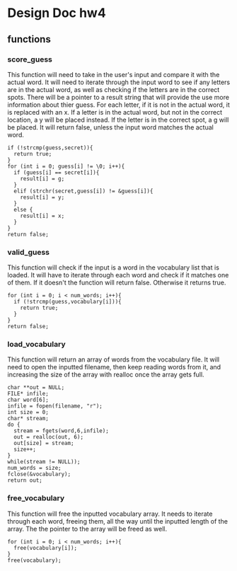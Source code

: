 # Design Doc hw4

## functions
### score_guess

This function will need to take in the user's input and compare it with the actual word. It will need to iterate through the input word to see if any letters are in the actual word, as well as checking if the letters are in the correct spots. There will be a pointer to a result string that will provide the use more information about thier guess. For each letter, if it is not in the actual word, it is replaced with an x. If a letter is in the actual word, but not in the correct location, a y will be placed instead. If the letter is in the correct spot, a g will be placed. It will return false, unless the input word matches the actual word.
```
if (!strcmp(guess,secret)){
  return true;
} 
for (int i = 0; guess[i] != \0; i++){
  if (guess[i] == secret[i]){
    result[i] = g;
  }
  elif (strchr(secret,guess[i]) != &guess[i]){
    result[i] = y;
  }
  else {
    result[i] = x;
  }
} 
return false;
```  

### valid_guess

This function will check if the input is a word in the vocabulary list that is loaded. It will have to iterate through each word and check if it matches one of them. If it doesn't the function will return false. Otherwise it returns true.
```
for (int i = 0; i < num_words; i++){
  if (!strcmp(guess,vocabulary[i])){
    return true;
  }
}
return false;
```

### load_vocabulary

This function will return an array of words from the vocabulary file. It will need to open the inputted filename, then keep reading words from it, and increasing the size of the array with realloc once the array gets full.
```
char **out = NULL;
FILE* infile;
char word[6];
infile = fopen(filename, "r");
int size = 0;
char* stream;
do {
  stream = fgets(word,6,infile);
  out = realloc(out, 6);
  out[size] = stream;
  size++;
}
while(stream != NULL));
num_words = size;
fclose(&vocabulary);
return out;
```

### free_vocabulary

This function will free the inputted vocabulary array. It needs to iterate through each word, freeing them, all the way until the inputted length of the array. The the pointer to the array will be freed as well.
```
for (int i = 0; i < num_words; i++){
  free(vocabulary[i]);
}
free(vocabulary);
```
